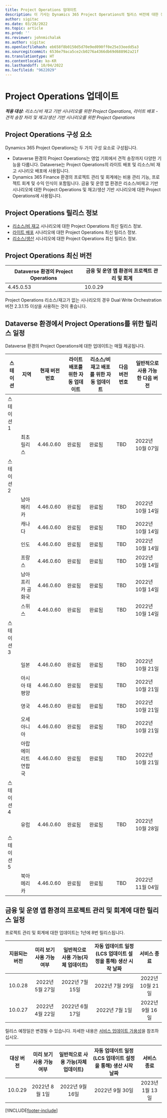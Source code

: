 ```yaml
---
title: Project Operations 업데이트
description: 이 기사는 Dynamics 365 Project Operations의 릴리스 버전에 대한 정보를 제공합니다.
author: sigitac
ms.date: 03/28/2022
ms.topic: article
ms.prod: ''
ms.reviewer: johnmichalak
ms.author: sigitac
ms.openlocfilehash: eb658f8b0150d5d70e9ed090ff0e25e33eedd5a3
ms.sourcegitcommit: 6536e79aca5ce2cb0276a4366db69d688962a21f
ms.translationtype: HT
ms.contentlocale: ko-KR
ms.lasthandoff: 10/04/2022
ms.locfileid: "9622029"
---
```

# <a name="project-operations-updates"></a>Project Operations 업데이트

_**적용 대상:** 리소스/비 재고 기반 시나리오를 위한 Project Operations, 라이트 배포 - 견적 송장 처리 및 재고/생산 기반 시나리오를 위한 Project Operations_



## <a name="project-operations-components"></a>Project Operations 구성 요소

Dynamics 365 Project Operations는 두 가지 구성 요소로 구성됩니다.

- Dataverse 환경의 Project Operations는 영업 기회에서 견적 송장까지 다양한 기능을 다룹니다. Dataverse는 Project Operations의 라이트 배포 및 리소스/비 재고 시나리오 배포에 사용됩니다.
- Dynamics 365 Finance 환경의 프로젝트 관리 및 회계에는 비용 관리 기능, 프로젝트 회계 및 수익 인식이 포함됩니다. 금융 및 운영 앱 환경은 리소스/비재고 기반 시나리오에 대한 Project Operations 및 재고/생산 기반 시나리오에 대한 Project Operations에 사용됩니다.

## <a name="project-operations-release-notes"></a>Project Operations 릴리스 정보
- [리소스/비 재고](whats-new-july-2022-resource-based.md) 시나리오에 대한 Project Operations 최신 릴리스 정보.
- [라이트 배포](../pro/whats-new/whats-new-july-2022-lite.md) 시나리오에 대한 Project Operations 최신 릴리스 정보.
- [리소스/생산](../prod-pma/whats-new/whats-new-jul-2022-stocked.md) 시나리오에 대한 Project Operations 최신 릴리스 정보.

## <a name="project-operations-latest-version"></a>Project Operations 최신 버전

| Dataverse 환경의 Project Operations | 금융 및 운영 앱 환경의 프로젝트 관리 및 회계 | 
| --- | --- |
| 4.45.0.53 | 10.0.29 |

Project Operations 리소스/재고가 없는 시나리오의 경우 Dual Write Orchestration 버전 2.3.1.15 이상을 사용하는 것이 좋습니다.

## <a name="release-schedule-for-project-operations-on-dataverse-environment"></a>Dataverse 환경에서 Project Operations를 위한 릴리스 일정

Dataverse 환경의 Project Operations에 대한 업데이트는 매월 제공됩니다. 

| 스테이션 | 지역 | 현재 버전 번호 | 라이트 배포를 위한 자동 업데이트 | 리소스/비 재고 배포를 위한 자동 업데이트 | 다음 버전 번호 | 일반적으로 사용 가능한 다음 버전 |
|-----------|-----------------------|-----------------|--------------------|---------------------|---------------------|---------------------|
| 스테이션 1 |   &nbsp;              |    &nbsp;       | &nbsp;             |      &nbsp;         |      &nbsp;         |      &nbsp;         |
|   &nbsp;  | 최초 릴리스         |  4.46.0.60      | 완료됨           | 완료됨            | TBD                 | 2022년 10월 07일      |
| 스테이션 2 |   &nbsp;              |    &nbsp;       | &nbsp;             |      &nbsp;         |      &nbsp;         |      &nbsp;         |
|   &nbsp;  | 남아메리카         |  4.46.0.60      | 완료됨           | 완료됨            | TBD                 | 2022년 10월 14일       |
|   &nbsp;  | 캐나다                |  4.46.0.60      | 완료됨           | 완료됨            | TBD                 | 2022년 10월 14일       |
|   &nbsp;  | 인도                 |  4.46.0.60      | 완료됨           | 완료됨            | TBD                 | 2022년 10월 14일       |
|   &nbsp;  | 프랑스                |  4.46.0.60      | 완료됨           | 완료됨            | TBD                 | 2022년 10월 14일       |
|   &nbsp;  | 남아프리카 공화국          |  4.46.0.60      | 완료됨           | 완료됨            | TBD                 | 2022년 10월 14일       |
|   &nbsp;  | 스위스           |  4.46.0.60      | 완료됨           | 완료됨            | TBD                 | 2022년 10월 14일       |
| 스테이션 3 |      &nbsp;           |     &nbsp;      |     &nbsp;         |      &nbsp;         |      &nbsp;         |      &nbsp;         |
|   &nbsp;  | 일본                 |  4.46.0.60      | 완료됨      | 완료됨       | TBD                 | 2022년 10월 21일       |
|   &nbsp;  | 아시아 태평양          |  4.46.0.60      | 완료됨      | 완료됨       | TBD                 | 2022년 10월 21일       |
|   &nbsp;  | 영국         |  4.46.0.60      | 완료됨      | 완료됨       | TBD                 | 2022년 10월 21일       |
|   &nbsp;  | 오세아니아               |  4.46.0.60      | 완료됨      | 완료됨       | TBD                 | 2022년 10월 21일       |
|   &nbsp;  | 아랍에미리트연합국  |  4.46.0.60      | 완료됨      | 완료됨       | TBD                 | 2022년 10월 21일       |
| 스테이션 4 |     &nbsp;            |     &nbsp;      |     &nbsp;         |      &nbsp;         |      &nbsp;         |      &nbsp;         |
|   &nbsp;  | 유럽                |  4.46.0.60      | 완료됨           | 완료됨            | TBD           | 2022년 10월 28일       |
| 스테이션 5 |     &nbsp;            |     &nbsp;      |     &nbsp;         |      &nbsp;         |      &nbsp;         |      &nbsp;         |
|   &nbsp;  | 북아메리카         |  4.46.0.60      | 완료됨           | 완료됨            | TBD           | 2022년 11월 04일       |

## <a name="release-schedule-for-project-management-and-accounting-in-the-finance-and-operations-apps-environment"></a>금융 및 운영 앱 환경의 프로젝트 관리 및 회계에 대한 릴리스 일정

프로젝트 관리 및 회계에 대한 업데이트는 1년에 8번 릴리스됩니다.

|지원되는 버전| 미리 보기 사용 가능 여부 | 일반적으로 사용 가능(자체 업데이트) | 자동 업데이트 일정(LCS 업데이트 설정을 통해) 생산 시작 날짜 |   서비스 종료   |
|:---------------:|:---------------------------:|:---------------------------------:|:--------------------------------------------------------------------:|:------------------:|
|     10.0.28     |      2022년 5월 27일           |        2022년 7월 15일              |                          2022년 7월 29일                               | 2022년 10월 21일   |
|     10.0.27     |      2022년 4월 22일         |        2022년 6월 17일              |                          2022년 7월 1일                                | 2022년 9월 16일 |

릴리스 예정일은 변경될 수 있습니다. 자세한 내용은 [서비스 업데이트 가용성](/dynamics365/fin-ops-core/fin-ops/get-started/public-preview-releases?toc=%2fdynamics365%2ffinance%2ftoc.json)을 참조하십시오.

|대상 버전 | 미리 보기 사용 가능 여부 | 일반적으로 사용 가능(자체 업데이트) | 자동 업데이트 일정(LCS 업데이트 설정을 통해) 생산 시작 날짜 |   서비스 종료   |
|:---------------:|:---------------------------:|:---------------------------------:|:--------------------------------------------------------------------:|:------------------:|
|     10.0.29     |      2022년 8월 1일         |       2022년 9월 16일          |                        2022년 9월 30일                            | 2023년 1월 13일   |

[!INCLUDE[footer-include](../includes/footer-banner.md)]
